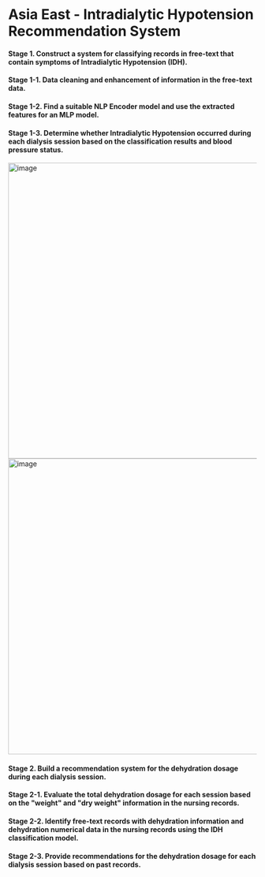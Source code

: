 # Asia East - Intradialytic Hypotension Recommendation System
#### Stage 1. Construct a system for classifying records in free-text that contain symptoms of Intradialytic Hypotension (IDH).
#### Stage 1-1. Data cleaning and enhancement of information in the free-text data.
#### Stage 1-2. Find a suitable NLP Encoder model and use the extracted features for an MLP model.
#### Stage 1-3. Determine whether Intradialytic Hypotension occurred during each dialysis session based on the classification results and blood pressure status.
<img width="600" alt="image" src="https://github.com/IlikeBB/IDH_RecommendationSystem_Project/assets/32098079/46958a77-e8eb-4873-be66-dab57aeafa75">
<img width="600" alt="image" src="https://github.com/IlikeBB/IDH_RecommendationSystem_Project/assets/32098079/ba44c930-4b86-4b01-8a4f-5277950db4bc">


#### Stage 2. Build a recommendation system for the dehydration dosage during each dialysis session.
#### Stage 2-1. Evaluate the total dehydration dosage for each session based on the "weight" and "dry weight" information in the nursing records.
#### Stage 2-2. Identify free-text records with dehydration information and dehydration numerical data in the nursing records using the IDH classification model.
#### Stage 2-3. Provide recommendations for the dehydration dosage for each dialysis session based on past records.
